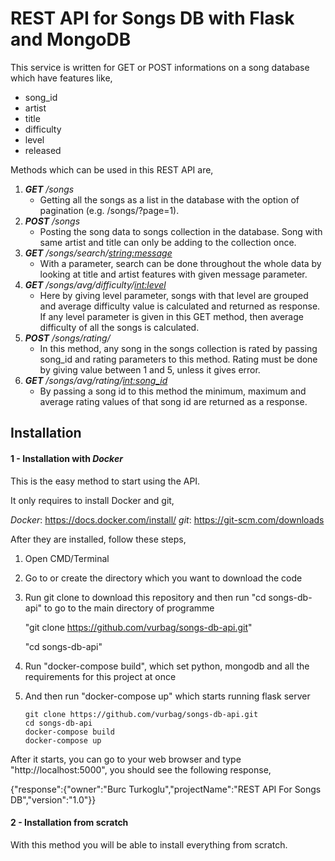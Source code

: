 # REST API for Songs DB with Flask and MongoDB

This service is written for GET or POST informations on a song database which have features like,
  * song_id
  * artist
  * title
  * difficulty
  * level
  * released
 
Methods which can be used in this REST API are,
  1. **_GET_** _/songs_
     * Getting all the songs as a list in the database with the option of pagination (e.g. /songs/?page=1).
  2. **_POST_** _/songs_
     * Posting the song data to songs collection in the database. Song with same artist and title can only be adding to the collection once.
  3. **_GET_** _/songs/search/<string:message>_
     * With a parameter, search can be done throughout the whole data by looking at title and artist features with given message parameter. 
  4. **_GET_** _/songs/avg/difficulty/<int:level>_
     * Here by giving level parameter, songs with that level are grouped and average difficulty value is calculated and returned as response. If any level parameter is given in this GET method, then average difficulty of all the songs is calculated.
  5. **_POST_** _/songs/rating/_
     * In this method, any song in the songs collection is rated by passing song_id and rating parameters to this method. Rating must be done by giving value between 1 and 5, unless it gives error.
  6. **_GET_** _/songs/avg/rating/<int:song_id>_
     * By passing a song id to this method the minimum, maximum and average rating values of that song id are returned as a response.

## Installation

#### 1 - Installation with _Docker_

This is the easy method to start using the API.

It only requires to install Docker and git,

_Docker_: https://docs.docker.com/install/
_git_: https://git-scm.com/downloads

After they are installed, follow these steps,

1. Open CMD/Terminal
2. Go to or create the directory which you want to download the code
3. Run git clone to download this repository and then run "cd songs-db-api" to go to the main directory of programme

    "git clone https://github.com/vurbag/songs-db-api.git"
    
    "cd songs-db-api"
    
4. Run "docker-compose build", which set python, mongodb and all the requirements for this project at once
5. And then run "docker-compose up" which starts running flask server
    
    ```
    git clone https://github.com/vurbag/songs-db-api.git
    cd songs-db-api
    docker-compose build
    docker-compose up
    ```

After it starts, you can go to your web browser and type "http://localhost:5000", you should see the following response,

  {"response":{"owner":"Burc Turkoglu","projectName":"REST API For Songs DB","version":"1.0"}}
  
#### 2 - Installation from scratch

With this method you will be able to install everything from scratch.


